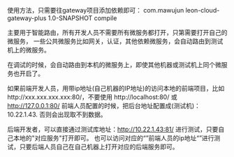 使用方法，只需要往gateway项目添加依赖即可：
<dependency>
    <groupId>com.mawujun</groupId>
    <artifactId>leon-cloud-gateway-plus</artifactId>
    <version>1.0-SNAPSHOT</version>
    <scope>compile</scope>
</dependency>


主要用于智能路由，所有开发人员不需要所有微服务都打开，只第需要打开自己的微服务，
一些公共微服务比如网关，认证，其他依赖微服务，会自动路由到测试机上的微服务。

在调试的时候，会自动路由到本机的微服务上，即使其他机器或测试机上同个微服务也开启了。

如果前端开发人员，用带ip地址(自己机器的IP地址)的访问本地的前端项目，比如http://xxx.xxx.xxx.xxx:80/，不要使用
http://localhost:80/ 或 http://127.0.0.1:80/
前端人员配置的时候，把后台地址配置成(测试机)：10.22.1.43.
否则会出现取不到数据。


后端开发者，可以直接通过测试库地址：http://10.22.1.43:81/
进行测试，只要自己本地的"对应服务"打开即可。
也可以访问对应的“”前端人员的ip地址“”进行测试，只要后端人员自己在自己机器上打开对应的后端服务即可。